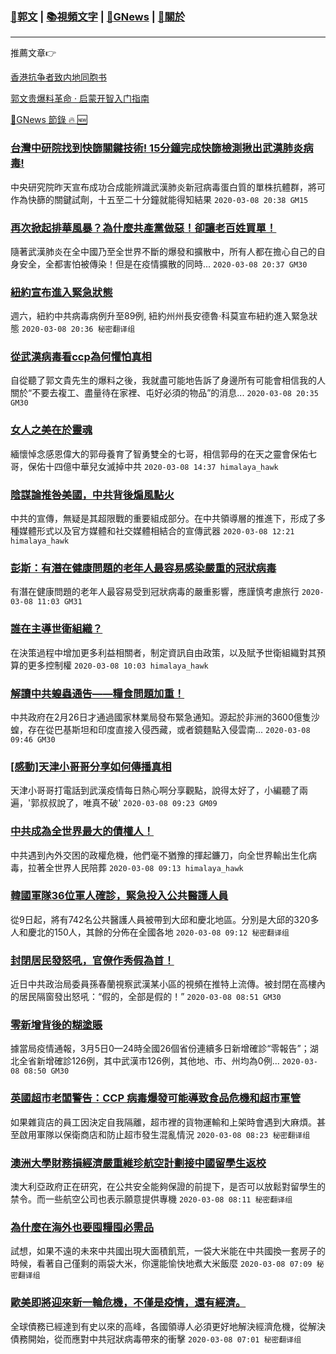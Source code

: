 ###  [:eagle:郭文](https://github.com/ourhimalayas/txt) | [:books:視頻文字](https://github.com/ourhimalayas/txt/blob/master/content/README.md) | [:newspaper:GNews](https://github.com/ourhimalayas/txt/blob/master/content/gnews/README.md) | [:pray:關於](https://github.com/ourhimalayas/home/tree/master/about)
---

推薦文章:point_right:

[香港抗争者致内地同胞书](https://github.com/ourhimalayas/news/blob/master/2019/08/a_letter_from_the_hong_kong_people.md)

[郭文贵爆料革命 · 启蒙开智入门指南](https://github.com/ourhimalayas/txt/issues/1)

[:newspaper:GNews 節錄 :fire: :new:](https://github.com/ourhimalayas/txt/blob/master/content/gnews/README.md) 



### [台灣中研院找到快篩關鍵技術! 15分鐘完成快篩檢測揪出武漢肺炎病毒!](/content/gnews/1/README.md)

中央研究院昨天宣布成功合成能辨識武漢肺炎新冠病毒蛋白質的單株抗體群，將可作為快篩的關鍵試劑，十五至二十分鐘就能得知結果  `2020-03-08 20:38 GM15`

### [再次掀起排華風暴？為什麼共產黨做惡！卻讓老百姓買單！](/content/gnews/2/README.md)

隨著武漢肺炎在全中國乃至全世界不斷的爆發和擴散中，所有人都在擔心自己的自身安全，全都害怕被傳染！但是在疫情擴散的同時...  `2020-03-08 20:37 GM30`

### [紐約宣布進入緊急狀態](/content/gnews/3/README.md)

週六，紐約中共病毒病例升至89例, 紐約州州長安德魯·科莫宣布紐約進入緊急狀態  `2020-03-08 20:36 秘密翻译组`

### [從武漢病毒看ccp為何懼怕真相](/content/gnews/4/README.md)

自從聽了郭文貴先生的爆料之後，我就盡可能地告訴了身邊所有可能會相信我的人關於“不要去複工、盡量待在家裡、屯好必須的物品”的消息...  `2020-03-08 20:35 GM30`

### [女人之美在於靈魂](/content/gnews/5/README.md)

緬懷悼念感恩偉大的郭母養育了智勇雙全的七哥，相信郭母的在天之靈會保佑七哥，保佑十四億中華兒女滅掉中共  `2020-03-08 14:37 himalaya_hawk`

### [陰謀論推咎美國，中共背後煽風點火](/content/gnews/6/README.md)

中共的宣傳，無疑是其超限戰的重要組成部分。在中共領導層的推進下，形成了多種媒體形式以及官方媒體和社交媒體相結合的宣傳武器  `2020-03-08 12:21 himalaya_hawk`

### [彭斯：有潛在健康問題的老年人最容易感染嚴重的冠狀病毒](/content/gnews/7/README.md)

有潛在健康問題的老年人最容易受到冠狀病毒的嚴重影響，應謹慎考慮旅行  `2020-03-08 11:03 GM31`

### [誰在主導世衛組織？](/content/gnews/8/README.md)

在決策過程中增加更多利益相關者，制定資訊自由政策，以及賦予世衛組織對其預算的更多控制權  `2020-03-08 10:03 himalaya_hawk`

### [解讀中共蝗蟲通告——糧食問題加重！](/content/gnews/9/README.md)

中共政府在2月26日才通過國家林業局發布緊急通知。源起於非洲的3600億隻沙蝗，存在從巴基斯坦和印度直接入侵西藏，或者鏡麵點入侵雲南...  `2020-03-08 09:46 GM30`

### [[感動]天津小哥哥分享如何傳播真相](/content/gnews/10/README.md)

天津小哥哥打電話到武漢疫情每日熱心啊分享觀點，說得太好了，小編聽了兩遍，&#039;郭叔叔說了，唯真不破&#039;  `2020-03-08 09:23 GM09`

### [中共成為全世界最大的債權人！](/content/gnews/11/README.md)

中共遇到內外交困的政權危機，他們毫不猶豫的揮起鐮刀，向全世界輸出生化病毒，拉著全世界人民陪葬  `2020-03-08 09:13 himalaya_hawk`

### [韓國軍隊36位軍人確診，緊急投入公共醫護人員](/content/gnews/12/README.md)

從9日起，將有742名公共醫護人員被帶到大邱和慶北地區。分別是大邱的320多人和慶北的150人，其餘的分佈在全國各地  `2020-03-08 09:12 秘密翻译组`

### [封閉居民發怒吼，官僚作秀假為首！](/content/gnews/13/README.md)

近日中共政治局委員孫春蘭視察武漢某小區的視頻在推特上流傳。被封閉在高樓內的居民隔窗發出怒吼：“假的，全部是假的！”  `2020-03-08 08:51 GM30`

### [零新增背後的糊塗賬](/content/gnews/14/README.md)

據當局疫情通報，3月5日0—24時全國26個省份連續多日新增確診“零報告”；湖北全省新增確診126例，其中武漢市126例，其他地、市、州均為0例...  `2020-03-08 08:50 GM30`

### [英國超市老闆警告：CCP 病毒爆發可能導致食品危機和超市軍管](/content/gnews/15/README.md)

如果雜貨店的員工因決定自我隔離，超市裡的貨物運輸和上架時會遇到大麻煩。甚至啟用軍隊以保衛商店和防止超市發生混亂情況  `2020-03-08 08:23 秘密翻译组`

### [澳洲大學財務損經濟嚴重維珍航空計劃接中國留學生返校](/content/gnews/16/README.md)

澳大利亞政府正在研究，在公共安全能夠保證的前提下，是否可以放鬆對留學生的禁令。而一些航空公司也表示願意提供專機  `2020-03-08 08:11 秘密翻译组`

### [為什麼在海外也要囤糧囤必需品](/content/gnews/17/README.md)

試想，如果不遠的未來中共國出現大面積飢荒，一袋大米能在中共國換一套房子的時候，看著自己僅剩的兩袋大米，你還能愉快地煮大米飯麼  `2020-03-08 07:09 秘密翻译组`

### [歐美即將迎來新一輪危機，不僅是疫情，還有經濟。](/content/gnews/18/README.md)

全球債務已經達到有史以來的高峰，各國領導人必須更好地解決經濟危機，從解決債務開始，從而應對中共冠狀病毒帶來的衝擊  `2020-03-08 07:01 秘密翻译组`

